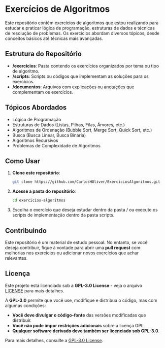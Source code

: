 # Exercícios de Algoritmos

Este repositório contém exercícios de algoritmos que estou realizando para estudar e praticar lógica de programação, estruturas de dados e técnicas de resolução de problemas. Os exercícios abordam diversos tópicos, desde conceitos básicos até técnicas mais avançadas.

## Estrutura do Repositório

- **/exercicios**: Pasta contendo os exercícios organizados por tema ou tipo de algoritmo.
- **/scripts**: Scripts ou códigos que implementam as soluções para os exercícios.
- **/documentos**: Arquivos com explicações ou anotações que complementam os exercícios.

## Tópicos Abordados

- Lógica de Programação
- Estruturas de Dados (Listas, Pilhas, Filas, Árvores, etc.)
- Algoritmos de Ordenação (Bubble Sort, Merge Sort, Quick Sort, etc.)
- Busca (Busca Linear, Busca Binária)
- Algoritmos Recursivos
- Problemas de Complexidade de Algoritmos
## Como Usar

1. **Clone este repositório**:

   ```bash
   git clone https://github.com/CarlosHOliver/ExerciciosAlgoritmos.git
2. **Acesse a pasta do repositório**:
   ```bash
   cd exercicios-algoritmos

3. Escolha o exercício que deseja estudar dentro da pasta / ou execute os scripts de implementação dentro da pasta scripts.

## Contribuindo

Este repositório é um material de estudo pessoal. No entanto, se você deseja contribuir, fique à vontade para abrir uma **pull request** com melhorias nos exercícios ou adicionar novos exercícios que achar relevantes.

## Licença

Este projeto está licenciado sob a **GPL-3.0 License** - veja o arquivo [LICENSE](LICENSE) para mais detalhes.

A **GPL-3.0** permite que você use, modifique e distribua o código, mas com algumas condições:

- **Você deve divulgar o código-fonte** das versões modificadas que distribuir.
- **Você não pode impor restrições adicionais** sobre a licença GPL.
- **Qualquer software derivado deve também ser licenciado sob GPL-3.0**.

Para mais detalhes, consulte a [GPL-3.0 License](https://www.gnu.org/licenses/gpl-3.0.html).
